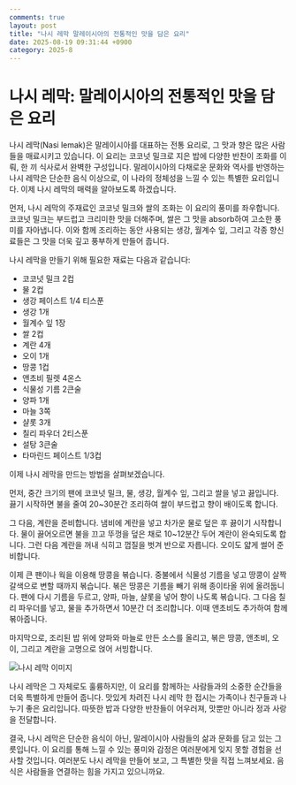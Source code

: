 ```yaml
---
comments: true
layout: post
title: "나시 레막 말레이시아의 전통적인 맛을 담은 요리"
date: 2025-08-19 09:31:44 +0900
category: 2025-8
---
```


# 나시 레막: 말레이시아의 전통적인 맛을 담은 요리

나시 레막(Nasi lemak)은 말레이시아를 대표하는 전통 요리로, 그 맛과 향은 많은 사람들을 매료시키고 있습니다. 이 요리는 코코넛 밀크로 지은 밥에 다양한 반찬이 조화를 이뤄, 한 끼 식사로서 완벽한 구성입니다. 말레이시아의 다채로운 문화와 역사를 반영하는 나시 레막은 단순한 음식 이상으로, 이 나라의 정체성을 느낄 수 있는 특별한 요리입니다. 이제 나시 레막의 매력을 알아보도록 하겠습니다.

먼저, 나시 레막의 주재료인 코코넛 밀크와 쌀의 조화는 이 요리의 풍미를 좌우합니다. 코코넛 밀크는 부드럽고 크리미한 맛을 더해주며, 쌀은 그 맛을 absorb하여 고소한 풍미를 자아냅니다. 이와 함께 조리하는 동안 사용되는 생강, 월계수 잎, 그리고 각종 향신료들은 그 맛을 더욱 깊고 풍부하게 만들어 줍니다.

나시 레막을 만들기 위해 필요한 재료는 다음과 같습니다: 

- 코코넛 밀크 2컵
- 물 2컵
- 생강 페이스트 1/4 티스푼
- 생강 1개
- 월계수 잎 1장
- 쌀 2컵
- 계란 4개
- 오이 1개
- 땅콩 1컵
- 앤초비 필렛 4온스
- 식물성 기름 2큰술
- 양파 1개
- 마늘 3쪽
- 샬롯 3개
- 칠리 파우더 2티스푼
- 설탕 3큰술
- 타마린드 페이스트 1/3컵

이제 나시 레막을 만드는 방법을 살펴보겠습니다.

먼저, 중간 크기의 팬에 코코넛 밀크, 물, 생강, 월계수 잎, 그리고 쌀을 넣고 끓입니다. 끓기 시작하면 불을 줄여 20~30분간 조리하여 쌀이 부드럽고 향이 배이도록 합니다.

그 다음, 계란을 준비합니다. 냄비에 계란을 넣고 차가운 물로 덮은 후 끓이기 시작합니다. 물이 끓어오르면 불을 끄고 뚜껑을 덮은 채로 10~12분간 두어 계란이 완숙되도록 합니다. 그런 다음 계란을 꺼내 식히고 껍질을 벗겨 반으로 자릅니다. 오이도 얇게 썰어 준비합니다.

이제 큰 팬이나 웍을 이용해 땅콩을 볶습니다. 중불에서 식물성 기름을 넣고 땅콩이 살짝 갈색으로 변할 때까지 볶습니다. 볶은 땅콩은 기름을 빼기 위해 종이타올 위에 올려둡니다. 팬에 다시 기름을 두르고, 양파, 마늘, 샬롯을 넣어 향이 나도록 볶습니다. 그 다음 칠리 파우더를 넣고, 물을 추가하면서 10분간 더 조리합니다. 이때 앤초비도 추가하여 함께 볶아줍니다.

마지막으로, 조리된 밥 위에 양파와 마늘로 만든 소스를 올리고, 볶은 땅콩, 앤초비, 오이, 그리고 계란을 고명으로 얹어 서빙합니다.

![나시 레막 이미지](https://www.themealdb.com/images/media/meals/wai9bw1619788844.jpg)

나시 레막은 그 자체로도 훌륭하지만, 이 요리를 함께하는 사람들과의 소중한 순간들을 더욱 특별하게 만들어 줍니다. 맛있게 차려진 나시 레막 한 접시는 가족이나 친구들과 나누기 좋은 요리입니다. 따뜻한 밥과 다양한 반찬들이 어우러져, 맛뿐만 아니라 정과 사랑을 전달합니다.

결국, 나시 레막은 단순한 음식이 아닌, 말레이시아 사람들의 삶과 문화를 담고 있는 그릇입니다. 이 요리를 통해 느낄 수 있는 풍미와 감정은 여러분에게 잊지 못할 경험을 선사할 것입니다. 여러분도 나시 레막을 만들어 보고, 그 특별한 맛을 직접 느껴보세요. 음식은 사람들을 연결하는 힘을 가지고 있으니까요.